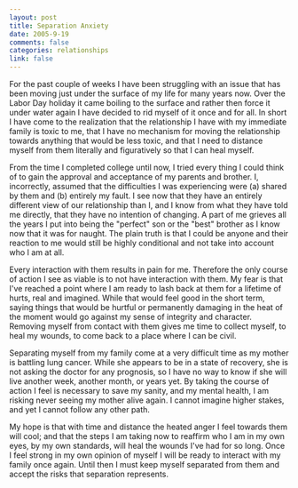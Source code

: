 ```yaml
--- 
layout: post
title: Separation Anxiety
date: 2005-9-19
comments: false
categories: relationships
link: false
---
```

For the past couple of weeks I have been struggling with an issue that has been moving just under the surface of my life for many years now. Over the Labor Day holiday it came boiling to the surface and rather then force it under water again I have decided to rid myself of it once and for all. In short I have come to the realization that the relationship I have with my immediate family is toxic to me, that I have no mechanism for moving the relationship towards anything that would be less toxic, and that I need to distance myself from them literally and figuratively so that I can heal myself.

From the time I completed college until now, I tried every thing I could think of to gain the approval and acceptance of my parents and brother. I, incorrectly, assumed that the difficulties I was experiencing were (a) shared by them and (b) entirely my fault. I see now that they have an entirely different view of our relationship than I, and I know from what they have told me directly, that they have no intention of changing. A part of me grieves all the years I put into being the "perfect" son or the "best" brother as I know now that it was for naught. The plain truth is that I could be anyone and their reaction to me would still be highly conditional and not take into account who I am at all.

Every interaction with them results in pain for me. Therefore the only course of action I see as viable is to not have interaction with them. My fear is that I've reached a point where I am ready to lash back at them for a lifetime of hurts, real and imagined. While that would feel good in the short term, saying things that would be hurtful or permanently damaging in the heat of the moment would go against my sense of integrity and character. Removing myself from contact with them gives me time to collect myself, to heal my wounds, to come back to a place where I can be civil.

Separating myself from my family come at a very difficult time as my mother is battling lung cancer. While she appears to be in a state of recovery, she is not asking the doctor for any prognosis, so I have no way to know if she will live another week, another month, or years yet. By taking the course of action I feel is necessary to save my sanity, and my mental health, I am risking never seeing my mother alive again. I cannot imagine higher stakes, and yet I cannot follow any other path.

My hope is that with time and distance the heated anger I feel towards them will cool; and that the steps I am taking now to reaffirm who I am in my own eyes, by my own standards, will heal the wounds I've had for so long. Once I feel strong in my own opinion of myself I will be ready to interact with my family once again. Until then I must keep myself separated from them and accept the risks that separation represents.
